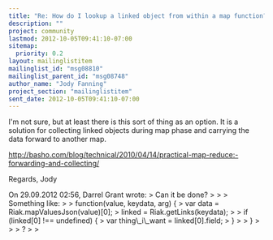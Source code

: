 ```yaml
---
title: "Re: How do I lookup a linked object from within a map function?"
description: ""
project: community
lastmod: 2012-10-05T09:41:10-07:00
sitemap:
  priority: 0.2
layout: mailinglistitem
mailinglist_id: "msg08810"
mailinglist_parent_id: "msg08748"
author_name: "Jody Fanning"
project_section: "mailinglistitem"
sent_date: 2012-10-05T09:41:10-07:00
---
```



I'm not sure, but at least there is this sort of thing as an option. It
is a solution for collecting linked objects during map phase and
carrying the data forward to another map.

http://basho.com/blog/technical/2010/04/14/practical-map-reduce:-forwarding-and-collecting/

Regards,
Jody

On 29.09.2012 02:56, Darrel Grant wrote:
&gt; Can it be done?
&gt;
&gt;
&gt; Something like:
&gt;
&gt; function(value, keydata, arg) {
&gt; var data = Riak.mapValuesJson(value)[0];
&gt; linked = Riak.getLinks(keydata);
&gt;
&gt; if (linked[0] !== undefined) {
&gt; var thing\\_i\\_want = linked[0].field;
&gt; }
&gt;
&gt; }
&gt;
&gt;
&gt; ?
&gt;
&gt;

